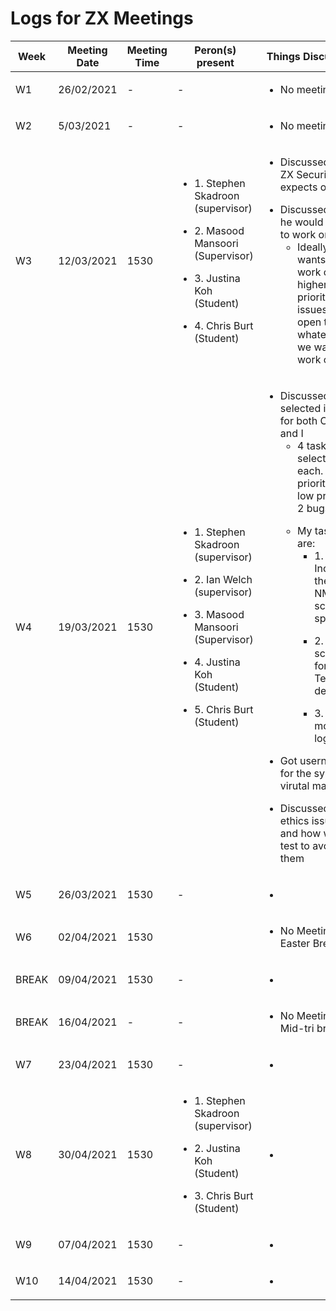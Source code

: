 # Logs for ZX Meetings

Week |Meeting Date | Meeting Time | Peron(s) present | Things Discussed
-----|-------------|--------------|------------------|-----------------
W1 | 26/02/2021| - | - | <ul><li> No meeting </ul></li>
W2 | 5/03/2021 | - | - | <ul><li> No meeting </ul></li>
W3 | 12/03/2021 | 1530 | <ul><li> 1. Stephen Skadroon (supervisor) </ul></li> <ul><li> 2. Masood Mansoori (Supervisor) </ul></li> <ul><li> 3. Justina Koh (Student) </ul></li><ul><li> 4. Chris Burt (Student) </ul></li> | <ul><li> Discussed what ZX Security expects of us </ul></li> <ul><li> Discussed what he would like us to work on <ul><li> Ideally wants us to work on higher priority issues but open to whatever we want to work on </ul></li> </ul></li>
W4 | 19/03/2021 | 1530 |  <ul><li> 1. Stephen Skadroon (supervisor) </ul></li> <ul><li> 2. Ian Welch (supervisor) </ul></li> <ul><li> 3. Masood Mansoori (Supervisor) </ul></li> <ul><li> 4. Justina Koh (Student) </ul></li><ul><li> 5. Chris Burt (Student) </ul></li> | <ul><li> Discussed selected issues for both Chris and I <ul><li> 4 tasks selected each. 1 high priority, 1 low priority, 2 bugs </ul></li> <ul><li> My tasks are: <ul><li> 1. Increase the NMAP scanning speeds </ul></li> <ul><li> 2. Add in scanning for Telnet devices </ul></li> <ul><li> 3. Add in more logging  </ul></li></ul></li> </ul></li> <ul><li> Got usernames for the system / virutal machine </ul></li> <ul><li> Discussed ethics issues and how we will test to avoid them</ul></li>
W5 | 26/03/2021 | 1530 | - | <ul><li> </ul></li>
W6 | 02/04/2021 | 1530 |  | <ul><li> No Meeting. Easter Break </ul></li>
BREAK | 09/04/2021 | 1530 | - | <ul><li> </ul></li>
BREAK | 16/04/2021 | - | - | <ul><li> No Meeting. Mid-tri break </ul></li>
W7 | 23/04/2021 | 1530 | - | <ul><li> </ul></li>
W8 | 30/04/2021 | 1530  | <ul><li> 1. Stephen Skadroon (supervisor) </ul></li>  <ul><li> 2. Justina Koh (Student) </ul></li><ul><li> 3. Chris Burt (Student) </ul></li> | <ul><li> </ul></li>
W9 | 07/04/2021 | 1530 | - | <ul><li> </ul></li>
W10 | 14/04/2021 | 1530 | - | <ul><li> </ul></li>
